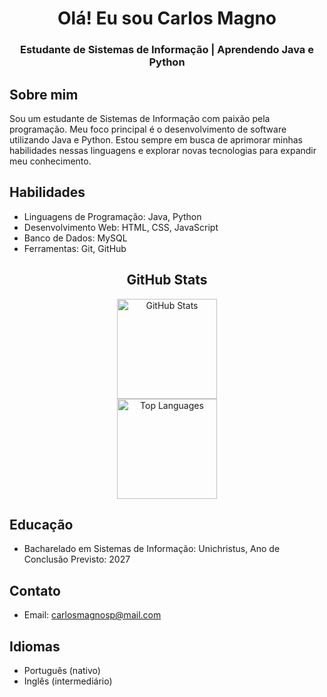 <div align="center">
  <h1>Olá! Eu sou Carlos Magno</h1>
  <h3>Estudante de Sistemas de Informação | Aprendendo Java e Python</h3>
</div>

## Sobre mim
Sou um estudante de Sistemas de Informação com paixão pela programação. Meu foco principal é o desenvolvimento de software utilizando Java e Python. Estou sempre em busca de aprimorar minhas habilidades nessas linguagens e explorar novas tecnologias para expandir meu conhecimento.

## Habilidades
- Linguagens de Programação: Java, Python
- Desenvolvimento Web: HTML, CSS, JavaScript
- Banco de Dados: MySQL
- Ferramentas: Git, GitHub
  
<div align="center">
  <h2>GitHub Stats</h2>
  <a href="https://github.com/carlosMagnoDev">
    <img height="160em" src="https://github-readme-stats.vercel.app/api?username=carlosMagnoDev&show_icons=true&theme=cobalt&include_all_commits=true&hide_border=true" alt="GitHub Stats" />
  </a>
  <br />
  <a href="https://github.com/carlosMagnoDev">
    <img height="160em" src="https://github-readme-stats.vercel.app/api/top-langs/?username=carlosMagnoDev&layout=compact&langs_count=7&theme=cobalt&hide_border=true" alt="Top Languages" />
  </a>
</div>

## Educação
- Bacharelado em Sistemas de Informação: Unichristus, Ano de Conclusão Previsto: 2027

## Contato
- Email: carlosmagnosp@mail.com

## Idiomas
- Português (nativo)
- Inglês (intermediário)
